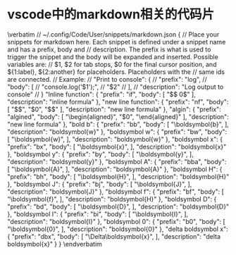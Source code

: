 # vscode中的markdown相关的代码片

\verbatim
//  ~/.config/Code/User/snippets/markdown.json
{
	// Place your snippets for markdown here. Each snippet is defined under a snippet name and has a prefix, body and 
	// description. The prefix is what is used to trigger the snippet and the body will be expanded and inserted. Possible variables are:
	// $1, $2 for tab stops, $0 for the final cursor position, and ${1:label}, ${2:another} for placeholders. Placeholders with the 
	// same ids are connected.
	// Example:
	// "Print to console": {
	// 	"prefix": "log",
	// 	"body": [
	// 		"console.log('$1');",
	// 		"$2"
	// 	],
	// 	"description": "Log output to console"
	// }
	"Inline function": {
		"prefix": "if",
		"body": [
			"\$$ $0 \$$"
		],
		"description": "inline formula"
	},
	"new line function": {
		"prefix": "nf",
		"body": [
			"\$$",
			"$0",
			"\$$"
		],
		"description": "new line formula"
	},
	"algin": {
		"prefix": "algined",
		"body": [
			"\\begin{aligned}",
			"$0",
			"\\end{aligned}"
		],
		"description": "new line formula"
	},
	"bold b": {
		"prefix": "bb",
		"body": [
			"\\boldsymbol{b}",
		],
		"description": "boldsymbol{w}"
	},
	"boldsymbol w": {
		"prefix": "bw",
		"body": [
			"\\boldsymbol{w}",
		],
		"description": "boldsymbol{w}"
	},
	"boldsymbol x": {
		"prefix": "bx",
		"body": [
			"\\boldsymbol{x}",
		],
		"description": "boldsymbol{x}"
	},
	"boldsymbol y": {
		"prefix": "by",
		"body": [
			"\\boldsymbol{y}",
		],
		"description": "boldsymbol{y}"
	},
	"boldsymbol A": {
		"prefix": "bba",
		"body": [
			"\\boldsymbol{A}",
		],
		"description": "boldsymbol{A}"
	},
	"boldsymbol H": {
		"prefix": "bh",
		"body": [
			"\\boldsymbol{H}",
		],
		"description": "boldsymbol{H}"
	},
	"boldsymbol J": {
		"prefix": "bj",
		"body": [
			"\\boldsymbol{J}",
		],
		"description": "boldsymbol{J}"
	},
	"boldsymbol f": {
		"prefix": "bf",
		"body": [
			"\\boldsymbol{f}",
		],
		"description": "boldsymbol{H}"
	},
	"boldsymbol D": {
		"prefix": "bd",
		"body": [
			"\\boldsymbol{D}",
		],
		"description": "boldsymbol{D}"
	},
	"boldsymbol I": {
		"prefix": "bi",
		"body": [
			"\\boldsymbol{I}",
		],
		"description": "boldsymbol{I}"
	},
	"boldsymbol 0": {
		"prefix": "b0",
		"body": [
			"\\boldsymbol{0}",
		],
		"description": "boldsymbol{0}"
	},
	"delta boldsymbol x": {
		"prefix": "dbx",
		"body": [
			"\\Delta\\boldsymbol{x}",
		],
		"description": "delta boldsymbol{x}"
	}
}
\endverbatim